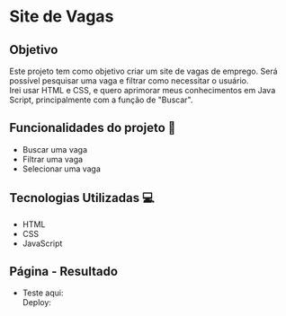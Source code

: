 # **Site de Vagas**

## **Objetivo**  
Este projeto tem como objetivo criar um site de vagas de emprego. Será possível pesquisar uma vaga e filtrar como necessitar o usuário.  
Irei usar HTML e CSS, e quero aprimorar meus conhecimentos em Java Script, principalmente com a função de "Buscar".   

## **Funcionalidades do projeto**  :hammer:  

- Buscar uma vaga
- Filtrar uma vaga
- Selecionar uma vaga
    
## **Tecnologias Utilizadas** 💻

- HTML  
- CSS
- JavaScript

## **Página - Resultado**
- Teste aqui:  
Deploy: 

